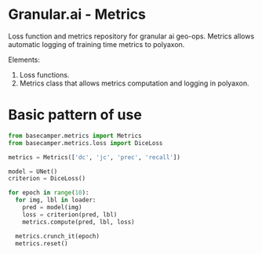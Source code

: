 # Granular.ai - Metrics
Loss function and metrics repository for granular ai geo-ops.
Metrics allows automatic logging of training time metrics to polyaxon.

Elements:
1. Loss functions.
2. Metrics class that allows metrics computation and logging in polyaxon.

# Basic pattern of use

```python
from basecamper.metrics import Metrics
from basecamper.metrics.loss import DiceLoss

metrics = Metrics(['dc', 'jc', 'prec', 'recall'])

model = UNet()
criterion = DiceLoss()

for epoch in range(10):
  for img, lbl in loader:
    pred = model(img)
    loss = criterion(pred, lbl)
    metrics.compute(pred, lbl, loss)

  metrics.crunch_it(epoch)
  metrics.reset()
```
